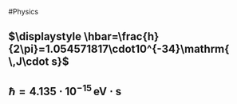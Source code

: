 #Physics 
## $\displaystyle \hbar=\frac{h}{2\pi}=1.054571817\cdot10^{-34}\mathrm{ \,J\cdot s}$
## $\displaystyle \hbar=4.135\cdot 10^{-15}\mathrm{\,eV\cdot s}$